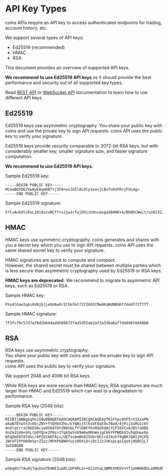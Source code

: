 # API Key Types

coins APIs require an API key to access authenticated endpoints for trading, account history, etc.

We support several types of API keys:

- Ed25519 (recommended)
- HMAC
- RSA

This document provides an overview of supported API keys.

**We recommend to use Ed25519 API keys** as it should provide the best performance and security out of all supported key types.

Read [REST API](../rest-api.md#signed-trade-and-user_data-endpoint-security) or [WebSocket API](../web-socket-api.md#request-security) documentation to learn how to use different API keys.

## Ed25519 

Ed25519 keys use asymmetric cryptography.
You share your public key with coins and use the private key to sign API requests.
coins API uses the public key to verify your signature.

Ed25519 keys provide security comparable to 3072-bit RSA keys, but with considerably smaller key, smaller signature size, and faster signature computation.

**We recommend to use Ed25519 API keys.**

Sample Ed25519 key:
```
-----BEGIN PUBLIC KEY-----
MCowBQYDK2VwAyEAgmDRTtj2FA+wzJUIlAL9ly1eovjLBu7uXUFR+jFULmg=
-----END PUBLIC KEY-----
```

Sample Ed25519 signature:

```
E7luAubOlcRxL10iQszvNCff+xJjwJrfajEHj1hOncmsgaSB4NE+A/BbQhCWwit/usNJ32/LeTwDYPoA7Qz4BA==
```

## HMAC

HMAC keys use symmetric cryptography.
coins generates and shares with you a secret key which you use to sign API requests.
coins API uses the same shared secret key to verify your signature.

HMAC signatures are quick to compute and compact. <br>
However, the shared secret must be shared between multiple parties which is less secure than asymmetric cryptography used by Ed25519 or RSA keys.

**HMAC keys are deprecated.** We recommend to migrate to asymmetric API keys, such as Ed25519 or RSA.

Sample HMAC key:

```
Fhs4lGae2qAi6VNjbJjebUAwXrIChb7mlf372UOICMwdKaNdNBGKtfdeUff2TTTT
```

Sample HMAC signature:

```
7f3fc79c57d7a70d2b644ad4589672f4a5d55a62af2a336a0af7d4896f8d48b8
```

## RSA

RSA keys use asymmetric cryptography. <br>
You share your public key with coins and use the private key to sign API requests. <br>
coins API uses the public key to verify your signature.

We support 2048 and 4096 bit RSA keys.

While RSA keys are more secure than HMAC keys,
RSA signatures are much larger than HMAC and Ed25519 which can lead to a degradation to performance.

Sample RSA key (2048 bits):

```
-----BEGIN PUBLIC KEY-----
MIIBIjANBgkqhkiG9w0BAQEFAAOCAQ8AMIIBCgKCAQEAyfKiFXpcOhF5rX1XxePN
akwN7Etwtn3v05cZNY+ftDHbVZHs/kY6Ruj5lhxVFAq5dv7Ba9/4jPijXuMuIc6Y
8nUlqtrrxC8DEOAczw9SKATDYZN9nbLfYlbBFfHzRQUXdAtYCPI6XtxmJBS7aOBb
4nZe1SVm+bhLrp0YQnx2P0s+37qkGeVn09m6w9MnWxjgCkkYFPWQkXIu5qOnwx6p
NfqDmFD7d7dUc/6PZQ1bKFALu/UETsobmBk82ShbrBhlc0JXuhf9qBR7QASjHjFQ
2N+VF2PfH8dm5prZIpz/MFKPkBW4Yuss0OXiD+jQt1J2JUKspLqsIqoXjHQQGjL7
3wIDAQAB
-----END PUBLIC KEY-----
```

Sample RSA signature (2048 bits):

```
wS6q6h77AvH1TqwInoTDdWIIubRCiUP4RLG++GI24twL3BMtX0EEV+YT1eH8Hb8bLe0Rb9OhOHbt1CC3aurzoCTgZvhNek47mg+Bpu8fwQ7eRkXEiWBx5C8BNN73JwnnkZw4UzYvqiwAs162jToV8AL0eN043KJ3MEKCy3C6nyeYOFSg+1Cp637KtAZk3z7aHknSu7/PXSPuwMIpBgFctf8YKGZFAVRbgwlcgUDhXyaGts6OFePGy0jkZKJHawb/w5hoatatsfVmVC4hZ8fsfystQ9k5DNjTm7ROApWaXy9BsfAYcj13O424mqlpkKG4EGnIjOIWB/pRDDQEm2O/xg==
```
